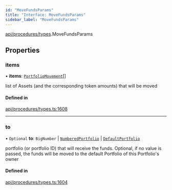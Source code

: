 ```yaml
---
id: "MoveFundsParams"
title: "Interface: MoveFundsParams"
sidebar_label: "MoveFundsParams"
---
```


[api/procedures/types](../../../../../modules/API/Procedures/Types/Types.md).MoveFundsParams

## Properties

### items

• **items**: [`PortfolioMovement`](../../../../../modules/API/Entities/Types/Types.md#portfoliomovement)[]

list of Assets (and the corresponding token amounts) that will be moved

#### Defined in

[api/procedures/types.ts:1608](https://github.com/PolymeshAssociation/polymesh-sdk/blob/c53723bab/src/api/procedures/types.ts#L1608)

___

### to

• `Optional` **to**: `BigNumber` \| [`NumberedPortfolio`](../../../../../classes/API/Entities/NumberedPortfolio/NumberedPortfolio.md) \| [`DefaultPortfolio`](../../../../../classes/API/Entities/DefaultPortfolio/DefaultPortfolio.md)

portfolio (or portfolio ID) that will receive the funds. Optional, if no value is passed, the funds will be moved to the default Portfolio of this Portfolio's owner

#### Defined in

[api/procedures/types.ts:1604](https://github.com/PolymeshAssociation/polymesh-sdk/blob/c53723bab/src/api/procedures/types.ts#L1604)
